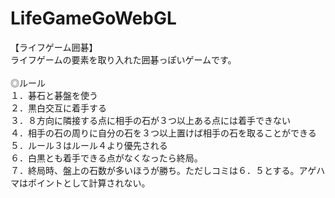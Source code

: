 # LifeGameGoWebGL

【ライフゲーム囲碁】<BR>
ライフゲームの要素を取り入れた囲碁っぽいゲームです。<BR>
<BR>
◎ルール<BR>
１．碁石と碁盤を使う<BR>
２．黒白交互に着手する<BR>
３．８方向に隣接する点に相手の石が３つ以上ある点には着手できない<BR>
４．相手の石の周りに自分の石を３つ以上置けば相手の石を取ることができる<BR>
５．ルール３はルール４より優先される<BR>
６．白黒とも着手できる点がなくなったら終局。<BR>
７．終局時、盤上の石数が多いほうが勝ち。ただしコミは６．５とする。アゲハマはポイントとして計算されない。<BR>
<BR>
